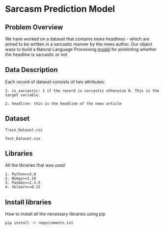 # Sarcasm Prediction Model

## Problem Overview

We have worked on a dataset that contains news headlines - which are aimed to be written in a sarcastic manner by the news author.
Our object wass to build a Natural Language Processing [model](https://github.com/AndreasAvgou/Sarcasm-Prediction-Model/blob/main/Sarcasm%20Prediction%20Model.ipynb) for predicting whether the headline is sarcastic or not

## Data Description
Each record of dataset consists of two attributes:
```
1. is_sarcastic: 1 if the record is sarcastic otherwise 0. This is the target variable.

2. headline: this is the headline of the news article
```

## Dataset
```
Train_Dataset.csv

Test_Dataset.csv
```
## Libraries
All the libraries that was used
```
1. Python>=3.8
2. Numpy>=1.19
3. Pandas>=1.3.5
4. Sklearn>=0.22
```
##  Install libraries
How to install all the necessary libraries using pip
```
pip install -r requirements.txt
```
